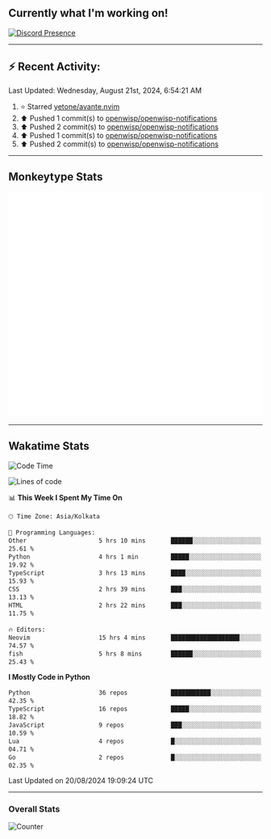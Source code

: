 ## Currently what I'm working on!
[![Discord Presence](https://lanyard.cnrad.dev/api/534981034400284712)](https://discord.com/users/534981034400284712)

---

## :zap: Recent Activity:
<!--RECENT_ACTIVITY:last_update-->
Last Updated: Wednesday, August 21st, 2024, 6:54:21 AM
<!--RECENT_ACTIVITY:last_update_end-->
<!--RECENT_ACTIVITY:start-->
1. ⭐ Starred [yetone/avante.nvim](https://github.com/yetone/avante.nvim)<br>
2. ⬆️ Pushed 1 commit(s) to [openwisp/openwisp-notifications](https://github.com/openwisp/openwisp-notifications)<br>
3. ⬆️ Pushed 2 commit(s) to [openwisp/openwisp-notifications](https://github.com/openwisp/openwisp-notifications)<br>
4. ⬆️ Pushed 1 commit(s) to [openwisp/openwisp-notifications](https://github.com/openwisp/openwisp-notifications)<br>
5. ⬆️ Pushed 2 commit(s) to [openwisp/openwisp-notifications](https://github.com/openwisp/openwisp-notifications)<br>
<!--RECENT_ACTIVITY:end-->

---

## Monkeytype Stats
<a href="https://monkeytype.com/profile/dhanus">
  <img src="https://raw.githubusercontent.com/Dhanus3133/Dhanus3133/monkeytype/monkeytype-lb.svg" alt="Monkeytype Profile" />
</a>

---

## Wakatime Stats
<!--START_SECTION:waka-->
![Code Time](http://img.shields.io/badge/Code%20Time-2%2C100%20hrs%201%20min-blue)

![Lines of code](https://img.shields.io/badge/From%20Hello%20World%20I%27ve%20Written-5.8%20million%20lines%20of%20code-blue)

📊 **This Week I Spent My Time On** 

```text
🕑︎ Time Zone: Asia/Kolkata

💬 Programming Languages: 
Other                    5 hrs 10 mins       ██████░░░░░░░░░░░░░░░░░░░   25.61 % 
Python                   4 hrs 1 min         █████░░░░░░░░░░░░░░░░░░░░   19.92 % 
TypeScript               3 hrs 13 mins       ████░░░░░░░░░░░░░░░░░░░░░   15.93 % 
CSS                      2 hrs 39 mins       ███░░░░░░░░░░░░░░░░░░░░░░   13.13 % 
HTML                     2 hrs 22 mins       ███░░░░░░░░░░░░░░░░░░░░░░   11.75 % 

🔥 Editors: 
Neovim                   15 hrs 4 mins       ███████████████████░░░░░░   74.57 % 
fish                     5 hrs 8 mins        ██████░░░░░░░░░░░░░░░░░░░   25.43 % 
```

**I Mostly Code in Python** 

```text
Python                   36 repos            ███████████░░░░░░░░░░░░░░   42.35 % 
TypeScript               16 repos            █████░░░░░░░░░░░░░░░░░░░░   18.82 % 
JavaScript               9 repos             ███░░░░░░░░░░░░░░░░░░░░░░   10.59 % 
Lua                      4 repos             █░░░░░░░░░░░░░░░░░░░░░░░░   04.71 % 
Go                       2 repos             █░░░░░░░░░░░░░░░░░░░░░░░░   02.35 % 
```




 Last Updated on 20/08/2024 19:09:24 UTC
<!--END_SECTION:waka-->
---

### Overall Stats

<img src="https://moe-counter.glitch.me/get/@Dhanus3133?theme=asoul" alt="Counter" />
